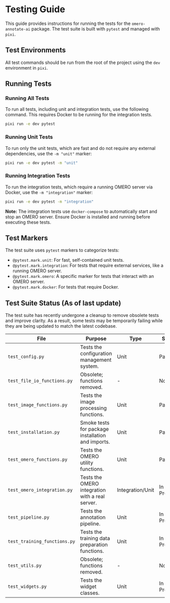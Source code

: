 # Testing Guide

This guide provides instructions for running the tests for the `omero-annotate-ai` package. The test suite is built with `pytest` and managed with `pixi`.

## Test Environments

All test commands should be run from the root of the project using the `dev` environment in `pixi`.

## Running Tests

### Running All Tests

To run all tests, including unit and integration tests, use the following command. This requires Docker to be running for the integration tests.

```bash
pixi run -e dev pytest
```

### Running Unit Tests

To run only the unit tests, which are fast and do not require any external dependencies, use the `-m "unit"` marker:

```bash
pixi run -e dev pytest -m "unit"
```

### Running Integration Tests

To run the integration tests, which require a running OMERO server via Docker, use the `-m "integration"` marker:

```bash
pixi run -e dev pytest -m "integration"
```

**Note:** The integration tests use `docker-compose` to automatically start and stop an OMERO server. Ensure Docker is installed and running before executing these tests.

## Test Markers

The test suite uses `pytest` markers to categorize tests:

-   `@pytest.mark.unit`: For fast, self-contained unit tests.
-   `@pytest.mark.integration`: For tests that require external services, like a running OMERO server.
-   `@pytest.mark.omero`: A specific marker for tests that interact with an OMERO server.
-   `@pytest.mark.docker`: For tests that require Docker.

## Test Suite Status (As of last update)

The test suite has recently undergone a cleanup to remove obsolete tests and improve clarity. As a result, some tests may be temporarily failing while they are being updated to match the latest codebase.

| File | Purpose | Type | Status |
|---|---|---|---|
| `test_config.py` | Tests the configuration management system. | Unit | Passing |
| `test_file_io_functions.py` | Obsolete; functions removed. | - | No Tests |
| `test_image_functions.py` | Tests the image processing functions. | Unit | Passing |
| `test_installation.py` | Smoke tests for package installation and imports. | Unit | Passing |
| `test_omero_functions.py` | Tests the OMERO utility functions. | Unit | Passing |
| `test_omero_integration.py` | Tests the OMERO integration with a real server. | Integration/Unit | In Progress |
| `test_pipeline.py` | Tests the annotation pipeline. | Unit | In Progress |
| `test_training_functions.py` | Tests the training data preparation functions. | Unit | In Progress |
| `test_utils.py` | Obsolete; functions removed. | - | No Tests |
| `test_widgets.py` | Tests the widget classes. | Unit | In Progress |